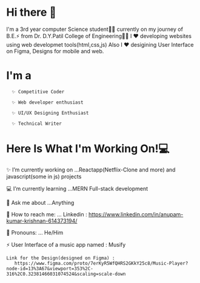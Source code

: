 # Hi there 👋
  I'm a 3rd year computer Science student👨‍💻 currently on my journey of B.E.⚡ 
  from Dr. D.Y.Patil College of Engineering👨‍🎓 I ❤ developing websites using web developmet
  tools(html,css,js) Also I ❤ desigining User Interface on Figma, Designs for mobile and web. 
  
  
# I'm a

      ✨ Competitive Coder

      ✨ Web developer enthusiast

      ✨ UI/UX Designing Enthusiast

      ✨ Technical Writer

# Here Is What I'm Working On!💻

  ✨ I’m currently working on ...Reactapp(Netflix-Clone and more) and javascript(some in js) projects

  💻 I’m currently learning ...MERN Full-stack development

  🤔 Ask me about ...Anything

  🌟 How to reach me: ...
       Linkedin : https://www.linkedin.com/in/anupam-kumar-krishnan-614373194/

  👦 Pronouns: ... He/Him
    
  ⚡ User Interface of a music app named : Musify
   
    Link for the Design(designed on Figma) :
       https://www.figma.com/proto/7erKyR5WfQHRS2GKkY25c8/Music-Player?node-id=13%3A67&viewport=353%2C-316%2C0.32381466031074524&scaling=scale-down
